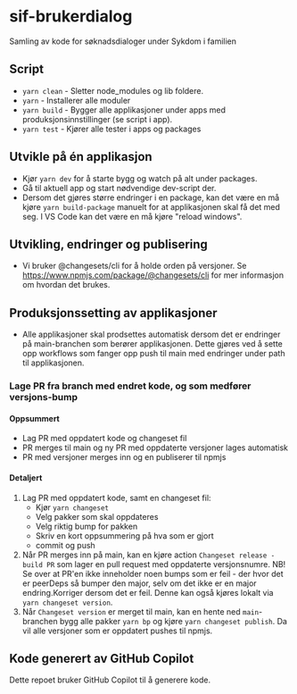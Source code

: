 # sif-brukerdialog

Samling av kode for søknadsdialoger under Sykdom i familien

## Script

-   `yarn clean` - Sletter node_modules og lib foldere.
-   `yarn` - Installerer alle moduler
-   `yarn build` - Bygger alle applikasjoner under apps med produksjonsinnstillinger (se script i app).
-   `yarn test` - Kjører alle tester i apps og packages

## Utvikle på én applikasjon

-   Kjør `yarn dev` for å starte bygg og watch på alt under packages.
-   Gå til aktuell app og start nødvendige dev-script der.
-   Dersom det gjøres større endringer i en package, kan det være en må kjøre `yarn build-package` manuelt for at applikasjonen skal få det med seg. I VS Code kan det være en må kjøre "reload windows".

## Utvikling, endringer og publisering

-   Vi bruker @changesets/cli for å holde orden på versjoner. Se https://www.npmjs.com/package/@changesets/cli for mer informasjon om hvordan det brukes.

## Produksjonssetting av applikasjoner

-   Alle applikasjoner skal prodsettes automatisk dersom det er endringer på main-branchen som berører applikasjonen. Dette gjøres ved å sette opp workflows som fanger opp push til main med endringer under path til applikasjonen.

### Lage PR fra branch med endret kode, og som medfører versjons-bump

#### Oppsummert

-   Lag PR med oppdatert kode og changeset fil
-   PR merges til main og ny PR med oppdaterte versjoner lages automatisk
-   PR med versjoner merges inn og en publiserer til npmjs

#### Detaljert

1. Lag PR med oppdatert kode, samt en changeset fil:
    - Kjør `yarn changeset`
    - Velg pakker som skal oppdateres
    - Velg riktig bump for pakken
    - Skriv en kort oppsummering på hva som er gjort
    - commit og push
2. Når PR merges inn på main, kan en kjøre action `Changeset release - build PR` som lager en pull request med oppdaterte versjonsnumre. NB! Se over at PR'en ikke inneholder noen bumps som er feil - der hvor det er peerDeps så bumper den major, selv om det ikke er en major endring.Korriger dersom det er feil. Denne kan også kjøres lokalt via `yarn changeset version`.
3. Når `Changeset version` er merget til main, kan en hente ned `main`-branchen bygg alle pakker `yarn bp` og kjøre `yarn changeset publish`. Da vil alle versjoner som er oppdatert pushes til npmjs.

## Kode generert av GitHub Copilot

Dette repoet bruker GitHub Copilot til å generere kode.
